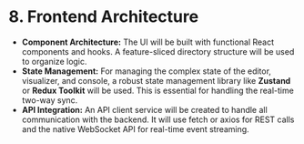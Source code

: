 # **8\. Frontend Architecture**

* **Component Architecture:** The UI will be built with functional React components and hooks. A feature-sliced directory structure will be used to organize logic.  
* **State Management:** For managing the complex state of the editor, visualizer, and console, a robust state management library like **Zustand** or **Redux Toolkit** will be used. This is essential for handling the real-time two-way sync.  
* **API Integration:** An API client service will be created to handle all communication with the backend. It will use fetch or axios for REST calls and the native WebSocket API for real-time event streaming.

